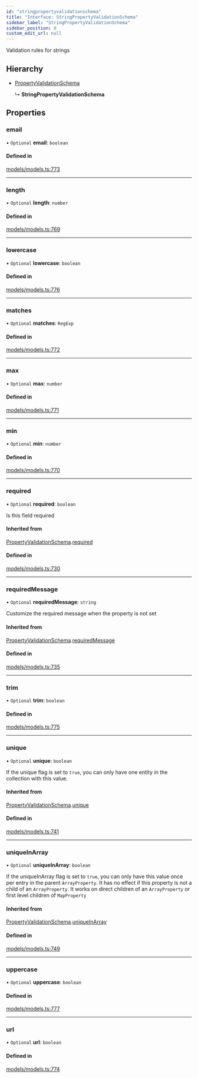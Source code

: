 ```yaml
---
id: "stringpropertyvalidationschema"
title: "Interface: StringPropertyValidationSchema"
sidebar_label: "StringPropertyValidationSchema"
sidebar_position: 0
custom_edit_url: null
---
```


Validation rules for strings

## Hierarchy

- [PropertyValidationSchema](propertyvalidationschema.md)

  ↳ **StringPropertyValidationSchema**

## Properties

### email

• `Optional` **email**: `boolean`

#### Defined in

[models/models.ts:773](https://github.com/Camberi/firecms/blob/42dd384/src/models/models.ts#L773)

___

### length

• `Optional` **length**: `number`

#### Defined in

[models/models.ts:769](https://github.com/Camberi/firecms/blob/42dd384/src/models/models.ts#L769)

___

### lowercase

• `Optional` **lowercase**: `boolean`

#### Defined in

[models/models.ts:776](https://github.com/Camberi/firecms/blob/42dd384/src/models/models.ts#L776)

___

### matches

• `Optional` **matches**: `RegExp`

#### Defined in

[models/models.ts:772](https://github.com/Camberi/firecms/blob/42dd384/src/models/models.ts#L772)

___

### max

• `Optional` **max**: `number`

#### Defined in

[models/models.ts:771](https://github.com/Camberi/firecms/blob/42dd384/src/models/models.ts#L771)

___

### min

• `Optional` **min**: `number`

#### Defined in

[models/models.ts:770](https://github.com/Camberi/firecms/blob/42dd384/src/models/models.ts#L770)

___

### required

• `Optional` **required**: `boolean`

Is this field required

#### Inherited from

[PropertyValidationSchema](propertyvalidationschema.md).[required](propertyvalidationschema.md#required)

#### Defined in

[models/models.ts:730](https://github.com/Camberi/firecms/blob/42dd384/src/models/models.ts#L730)

___

### requiredMessage

• `Optional` **requiredMessage**: `string`

Customize the required message when the property is not set

#### Inherited from

[PropertyValidationSchema](propertyvalidationschema.md).[requiredMessage](propertyvalidationschema.md#requiredmessage)

#### Defined in

[models/models.ts:735](https://github.com/Camberi/firecms/blob/42dd384/src/models/models.ts#L735)

___

### trim

• `Optional` **trim**: `boolean`

#### Defined in

[models/models.ts:775](https://github.com/Camberi/firecms/blob/42dd384/src/models/models.ts#L775)

___

### unique

• `Optional` **unique**: `boolean`

If the unique flag is set to `true`, you can only have one entity in the
collection with this value.

#### Inherited from

[PropertyValidationSchema](propertyvalidationschema.md).[unique](propertyvalidationschema.md#unique)

#### Defined in

[models/models.ts:741](https://github.com/Camberi/firecms/blob/42dd384/src/models/models.ts#L741)

___

### uniqueInArray

• `Optional` **uniqueInArray**: `boolean`

If the uniqueInArray flag is set to `true`, you can only have this value
once per entry in the parent `ArrayProperty`. It has no effect if this
property is not a child of an `ArrayProperty`. It works on direct
children of an `ArrayProperty` or first level children of `MapProperty`

#### Inherited from

[PropertyValidationSchema](propertyvalidationschema.md).[uniqueInArray](propertyvalidationschema.md#uniqueinarray)

#### Defined in

[models/models.ts:749](https://github.com/Camberi/firecms/blob/42dd384/src/models/models.ts#L749)

___

### uppercase

• `Optional` **uppercase**: `boolean`

#### Defined in

[models/models.ts:777](https://github.com/Camberi/firecms/blob/42dd384/src/models/models.ts#L777)

___

### url

• `Optional` **url**: `boolean`

#### Defined in

[models/models.ts:774](https://github.com/Camberi/firecms/blob/42dd384/src/models/models.ts#L774)
